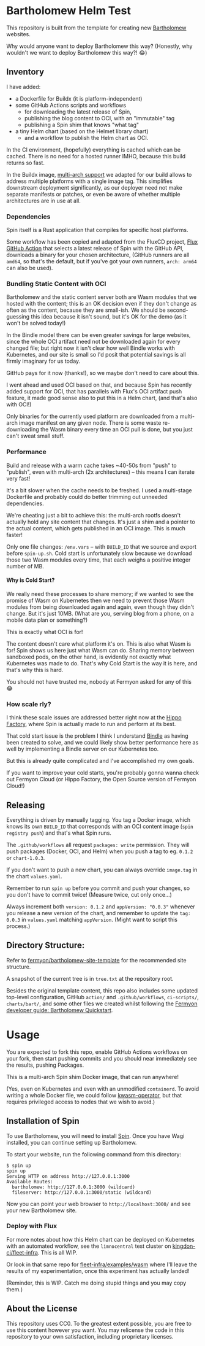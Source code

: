 # Bartholomew Helm Test

This repository is built from the template for creating new [Bartholomew](https://github.com/fermyon/bartholomew) websites.

Why would anyone want to deploy Bartholomew this way? (Honestly, why wouldn't we want to deploy Bartholomew this way?! 😂)

## Inventory

I have added:

* a Dockerfile for Buildx (it is platform-independent)
* some GitHub Actions scripts and workflows
  * for downloading the latest release of Spin,
  * publishing the blog content to OCI, with an "immutable" tag
  * publishing a Spin shim that knows "what tag"
* a tiny Helm chart (based on the Helmet library chart)
  * and a workflow to publish the Helm chart as OCI.

In the CI environment, (hopefully) everything is cached which can be cached.
There is no need for a hosted runner IMHO, because this build returns so fast.

In the Buildx image, [multi-arch support][] we adapted for our build allows to
address multiple platforms with a single image tag. This simplifies downstream
deployment significantly, as our deployer need not make separate manifests or
patches, or even be aware of whether multiple architectures are in use at all.

### Dependencies

Spin itself is a Rust application that compiles for specific host platforms.

Some workflow has been copied and adapted from the FluxCD project, [Flux GitHub Action][]
that selects a latest release of Spin with the GitHub API, downloads a binary
for your chosen architecture, (GitHub runners are all `amd64`, so that's the
default, but if you've got your own runners, `arch: arm64` can also be used).

[multi-arch support]: https://blog.container-solutions.com/building-multiplatform-container-images
[Flux GitHub Action]: https://github.com/fluxcd/flux2/tree/main/action

### Bundling Static Content with OCI

Bartholomew and the static content server both are Wasm modules that we hosted
with the content; this is an OK decision even if they don't change as often as
the content, because they are small-ish. We should be second-guessing this idea
because it isn't sound, but it's OK for the demo (as it won't be solved today!)

In the Bindle model there can be even greater savings for large websites, since
the whole OCI artifact need not be downloaded again for every changed file; but
right now it isn't clear how well Bindle works with Kubernetes, and our site is
small so I'd posit that potential savings is all firmly imaginary for us today.

GitHub pays for it now (thanks!), so we maybe don't need to care about this.

I went ahead and used OCI based on that, and because Spin has recently added
support for OCI, that has parallels with Flux's OCI artifact push feature, it
made good sense also to put this in a Helm chart, (and that's also with OCI!)

Only binaries for the currently used platform are downloaded from a multi-arch
image manifest on any given node. There is some waste re-downloading the Wasm
binary every time an OCI pull is done, but you just can't sweat small stuff.

### Performance

Build and release with a warm cache takes ~40-50s from "push" to "publish",
even with multi-arch (2x architectures) – this means I can iterate very fast!

It's a bit slower when the cache needs to be freshed. I used a multi-stage
Dockerfile and probably could do better trimming out unneeded dependencies.

We're cheating just a bit to achieve this: the multi-arch rootfs doesn't
actually hold any site content that changes. It's just a shim and a pointer to
the actual content, which gets published in an OCI image. This is much faster!

Only one file changes: `/env.vars` – with `BUILD_ID` that we source and export
before `spin-up.sh`. Cold start is unfortunately slow because we download those
two Wasm modules every time, that each weighs a positive integer number of MB.

#### Why is Cold Start?

We really need these processes to share memory; if we wanted to see the promise
of Wasm on Kubernetes then we need to prevent those Wasm modules from being
downloaded again and again, even though they didn't change. But it's just 10MB.
(What are you, serving blog from a phone, on a mobile data plan or something?)

This is exactly what OCI is for!

The content doesn't care what platform it's on. This is also what Wasm is for!
Spin shows us here just what Wasm can do.  Sharing memory between sandboxed
pods, on the other hand, is evidently not exactly what Kubernetes was made to
do. That's why Cold Start is the way it is here, and that's why this is hard.

You should not have trusted me, nobody at Fermyon asked for any of this 😂

### How scale rly?

I think these scale issues are addressed better right now at the [Hippo
Factory][], where Spin is actually made to run and perform at its best.

That cold start issue is the problem I think I understand [Bindle][] as having
been created to solve, and we could likely show better performance here as well
by implementing a Bindle server on our Kubernetes too.

But this is already quite complicated and I've accomplished my own goals.

If you want to improve your cold starts, you're probably gonna wanna check out
Fermyon Cloud (or Hippo Factory, the Open Source version of Fermyon Cloud!)

[Hippo Factory]: https://fermyon.dev/
[Bindle]: https://github.com/deislabs/bindle

## Releasing

Everything is driven by manually tagging. You tag a Docker image, which knows
its own `BUILD_ID` that corresponds with an OCI content image (`spin registry
push`) and that's what Spin runs.

The `.github/workflows` all request `packages: write` permission. They will
push packages (Docker, OCI, and Helm) when you push a tag to eg. `0.1.2` or
`chart-1.0.3`.

If you don't want to push a new chart, you can always override `image.tag` in
the chart `values.yaml`.

Remember to run `spin up` before you commit and push your changes, so you don't
have to commit twice! (Measure twice, cut only once...)

Always increment both `version: 0.1.2` and `appVersion: "0.0.3"` whenever you
release a new version of the chart, and remember to update the `tag: 0.0.3`
in `values.yaml` matching `appVersion`. (Might want to script this process.)

## Directory Structure:

Refer to [fermyon/bartholomew-site-template][] for the recommended site structure.

A snapshot of the current tree is in `tree.txt` at the repository root.

Besides the original template content, this repo also includes some updated
top-level configuration, GitHub `action/` and `.github/workflows`,
`ci-scripts/`, `charts/bart/`, and some other files we created whilst following
the [Fermyon developer guide: Bartholomew Quickstart][].

[fermyon/bartholomew-site-template]: https://github.com/fermyon/bartholomew-site-template
[Fermyon developer guide: Bartholomew Quickstart]: https://developer.fermyon.com/bartholomew/quickstart

# Usage

You are expected to fork this repo, enable GitHub Actions workflows on your
fork, then start pushing commits and you should near immediately see the
results, pushing Packages.

This is a multi-arch Spin shim Docker image, that can run anywhere!

(Yes, even on Kubernetes and even with an unmodified `containerd`. To avoid
writing a whole Docker file, we could follow [kwasm-operator][], but that
requires privileged access to nodes that we wish to avoid.)

[kwasm-operator]: https://github.com/KWasm/kwasm-operator

## Installation of Spin

To use Bartholomew, you will need to install [Spin](https://spin.fermyon.dev).
Once you have Wagi installed, you can continue setting up Bartholomew.

To start your website, run the following command from this directory:

```console
$ spin up
spin up
Serving HTTP on address http://127.0.0.1:3000
Available Routes:
  bartholomew: http://127.0.0.1:3000 (wildcard)
  fileserver: http://127.0.0.1:3000/static (wildcard)
```

Now you can point your web browser to `http://localhost:3000/` and see your new Bartholomew site.

### Deploy with Flux

For more notes about how this Helm chart can be deployed on Kubernetes with an
automated workflow, see the `limnocentral` test cluster on [kingdon-ci/fleet-infra][].
This is all WIP.

Or look in that same repo for [fleet-infra/examples/wasm][] where I'll leave
the results of my experimentation, once this experiment has actually landed!

(Reminder, this is WIP. Catch me doing stupid things and you may copy them.)

[kingdon-ci/fleet-infra]: https://github.com/kingdon-ci/fleet-infra
[fleet-infra/examples/wasm]: https://github.com/kingdon-ci/fleet-infra/tree/main/examples/wasm

## About the License

This repository uses CC0. To the greatest extent possible, you are free to use this content however you want.
You may relicense the code in this repository to your own satisfaction, including proprietary licenses.
